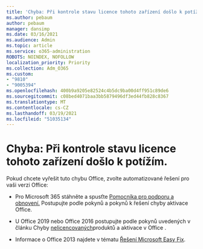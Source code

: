 ```yaml
---
title: 'Chyba: Při kontrole stavu licence tohoto zařízení došlo k potížím.'
ms.author: pebaum
author: pebaum
manager: dansimp
ms.date: 03/16/2021
ms.audience: Admin
ms.topic: article
ms.service: o365-administration
ROBOTS: NOINDEX, NOFOLLOW
localization_priority: Priority
ms.collection: Adm_O365
ms.custom:
- "9810"
- "9005394"
ms.openlocfilehash: 400b9a9205e82524c4b5dc9ba00d4ff951c89de6
ms.sourcegitcommit: c08bed4071baa3bb5879496df3ed44fb828c8367
ms.translationtype: MT
ms.contentlocale: cs-CZ
ms.lasthandoff: 03/19/2021
ms.locfileid: "51035134"
---
```

# <a name="error-there-was-a-problem-checking-this-devices-license-status"></a>Chyba: Při kontrole stavu licence tohoto zařízení došlo k potížím.

Pokud chcete vyřešit tuto chybu Office, zvolte automatizované řešení pro vaši verzi Office:

- Pro Microsoft 365 stáhněte a spusťte [Pomocníka pro podporu a obnovení.](https://aka.ms/SaRA-OfficeActivation-Chat) Postupujte podle pokynů a pokynů k řešení chyby aktivace Office.

- U Office 2019 nebo Office 2016 postupujte podle pokynů uvedených v článku Chyby [nelicencovaných](https://support.microsoft.com/office/0d23d3c0-c19c-4b2f-9845-5344fedc4380#bkmk_fixyourself)produktů a aktivace v Office .

- Informace o Office 2013 najdete v tématu [Řešení Microsoft Easy Fix](https://support.microsoft.com/topic/microsoft-easy-fix-solutions-have-been-discontinued-b0f4b5f9-3b5a-bd9e-d75d-d45e2f12e16c).